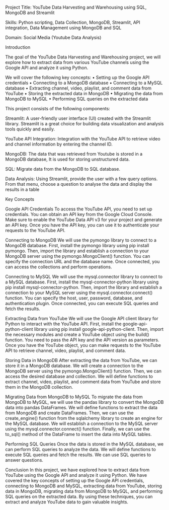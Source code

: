 Project Title: YouTube Data Harvesting and Warehousing using SQL, MongoDB and Streamlit

Skills: Python scripting, Data Collection, MongoDB, Streamlit, API integration, Data Management using MongoDB and SQL

Domain: Social Media (Youtube Data Analysis)

Introduction

The goal of the YouTube Data Harvesting and Warehousing project, we will explore how to extract data from various YouTube channels using the Google API and analyze it using Python. 

We will cover the following key concepts:
•	Setting up the Google API credentials
•	Connecting to a MongoDB database
•	Connecting to a MySQL database
•	Extracting channel, video, playlist, and comment data from YouTube
•	Storing the extracted data in MongoDB
•	Migrating the data from MongoDB to MySQL
•	Performing SQL queries on the extracted data

This project consists of the following components:

Streamlit: A user-friendly user interface (UI) created with the Streamlit library. Streamlit is a great choice for building data visualization and analysis tools quickly and easily.

YouTube API Integration: Integration with the YouTube API to retrieve video and channel information by entering the channel ID.

MongoDB: The data that was retrieved from Youtube is stored in a MongoDB database, It is used for storing unstructured data.

SQL: Migrate data from the MongoDB to SQL database.

Data Analysis: Using Streamlit, provide the user with a few query options. From that menu, choose a question to analyse the data and display the results in a table

Key Concepts

Google API Credentials
To access the YouTube API, you need to set up credentials. You can obtain an API key from the Google Cloud Console. Make sure to enable the YouTube Data API v3 for your project and generate an API key. Once you have the API key, you can use it to authenticate your requests to the YouTube API.

Connecting to MongoDB
We will use the pymongo library to connect to a MongoDB database. First, install the pymongo library using pip install pymongo. Then, import the library and establish a connection to your MongoDB server using the pymongo.MongoClient() function. You can specify the connection URL and the database name. Once connected, you can access the collections and perform operations.

Connecting to MySQL
We will use the mysql.connector library to connect to a MySQL database. First, install the mysql-connector-python library using pip install mysql-connector-python. Then, import the library and establish a connection to your MySQL server using the mysql.connector.connect() function. You can specify the host, user, password, database, and authentication plugin. Once connected, you can execute SQL queries and fetch the results.

Extracting Data from YouTube
We will use the Google API client library for Python to interact with the YouTube API. First, install the google-api-python-client library using pip install google-api-python-client. Then, import the necessary modules and create a YouTube object using the build() function. You need to pass the API key and the API version as parameters. Once you have the YouTube object, you can make requests to the YouTube API to retrieve channel, video, playlist, and comment data.

Storing Data in MongoDB
After extracting the data from YouTube, we can store it in a MongoDB database. We will create a connection to the MongoDB server using the pymongo.MongoClient() function. Then, we can access the desired database and collection. We will define functions to extract channel, video, playlist, and comment data from YouTube and store them in the MongoDB collection.

Migrating Data from MongoDB to MySQL
To migrate the data from MongoDB to MySQL, we will use the pandas library to convert the MongoDB data into pandas DataFrames. We will define functions to extract the data from MongoDB and create DataFrames. Then, we can use the create_engine() function from the sqlalchemy library to create an engine for the MySQL database. We will establish a connection to the MySQL server using the mysql.connector.connect() function. Finally, we can use the to_sql() method of the DataFrame to insert the data into MySQL tables.

Performing SQL Queries
Once the data is stored in the MySQL database, we can perform SQL queries to analyze the data. We will define functions to execute SQL queries and fetch the results. We can use SQL queries to answer questions.

Conclusion
In this project, we have explored how to extract data from YouTube using the Google API and analyze it using Python. We have covered the key concepts of setting up the Google API credentials, connecting to MongoDB and MySQL, extracting data from YouTube, storing data in MongoDB, migrating data from MongoDB to MySQL, and performing SQL queries on the extracted data. By using these techniques, you can extract and analyze YouTube data to gain valuable insights.


